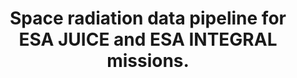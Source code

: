 ---
layout: project
title: Space radiation data pipeline for ESA JUICE and ESA INTEGRAL missions.
category: publication
thumbnails:
  - /assets/projects/radem/radem.jpg
  - /assets/projects/radem/juice.jpg
description: 
  - I built a two-part software to streamline the analysis of space radiation data from the RADEM detector on ESA’s JUICE mission and the IREM aboard ESA’s INTEGRAL. The first component is a web application that automatically retrieves, processes, and presents new data through interactive dashboards for quick overview. The second is a Python library that standardizes raw datasets, enabling researchers to analyze measurements in a unified way. By automating common tasks, the platform reduces analysis time from hours to minutes.
  - <br/><br/>
  - <strong>Software assisting data analysis of space radiation in spacecraft missions</strong>
  - <br/>
  - <em>Bednorz, S., Pęczek, K., Grzanka, L., Swakoń, J., Galli, A., Sanchez-Cano, B., Barabash, S., Brandt, P., Wurz, P., Nénon, Q., Witasse, O., and Hajdas, W., Software assisting data analysis of space radiation in spacecraft missions., EGU General Assembly 2025, Vienna, Austria, 27 Apr–2 May 2025, EGU25-18339, <a href="https://doi.org/10.5194/egusphere-egu25-18339">https://doi.org/10.5194/egusphere-egu25-18339</a></em>
  - <br/><br/>
  - <strong>RADEM on JUICE's first observations of the interplanetary radiation environment</strong>
  - <br/>
  - <em>Hajdas, W. and Galli, A. and the RADEM collaboration, RADEM on JUICE's first observations of the interplanetary radiation environment, EGU General Assembly 2024, Vienna, Austria, 14–19 Apr 2024, EGU24-15788, <a href="https://doi.org/10.5194/egusphere-egu24-15788">https://doi.org/10.5194/egusphere-egu24-15788</a></em>
  - <br/><br/>
  - <strong>Two decades of space radiation environment observations with IREM monitor on INTEGRAL</strong>
  - <br/>
  - <em>Hajdas, W., Buehler, P., Galli, A., Xiao, H., Nieminen, P., Evans, H., Santin, G., Grzanka, L., Bednorz, S., Peczek, K., and Swakon, J., Two decades of space radiation environment observations with IREM monitor on INTEGRAL, EGU General Assembly 2025, Vienna, Austria, 27 Apr–2 May 2025, EGU25-15258, <a href="https://doi.org/10.5194/egusphere-egu25-15258">https://doi.org/10.5194/egusphere-egu25-15258</a></em>
stack: Python, Docker, Grafana, Prometheus, Jupyter
clickable: false
tags:
  - space radiation
  - conference poster
---